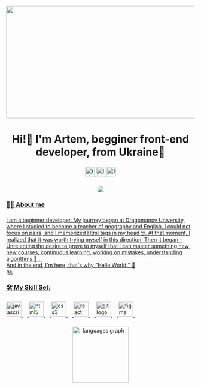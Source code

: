 
<br clear="both">

<div align="center">
  <img height="300" width="600" src="https://user-images.githubusercontent.com/74038190/225813708-98b745f2-7d22-48cf-9150-083f1b00d6c9.gif"  />
 
</div>


###

<h1 align="center">Hi!👋 I'm Artem, begginer front-end developer, from Ukraine👋 </h1>

###

<div align="center">
  <a href="https://t.me/art0niks " target="_blank">
    <img src="https://img.shields.io/static/v1?message=Telegram&logo=telegram&label=&color=2CA5E0&logoColor=white&labelColor=&style=for-the-badge" height="25" alt="telegram logo"  />
  </a>
<a href="https://www.linkedin.com/in/artem-stupak-54a78a186/" target="_blank">
<img src=https://img.shields.io/badge/linkedin-%231E77B5.svg?&style=for-the-badge&logo=linkedin&logoColor=white height="25" alt=linkedin />
</a>
<a href="https://www.instagram.com/art0niks/" target="_blank">
<img src=https://img.shields.io/badge/instagram-%23000000.svg?&style=for-the-badge&logo=instagram&logoColor=white height="25" alt=instagram  />
</div>

###

<div align="center">
  <img src="https://visitor-badge.laobi.icu/badge?page_id=Artoniks.Artoniks&"  />
</div>

###

<h3 align="left">👩‍💻 About me</h3>

###

<p align="left"> I am a beginner developer. My journey began at Dragomanov University, where I studied to become a teacher of geography and English. I could not focus on pairs, and I memorized Html tags in my head 🤓. At that moment, I realized that it was worth trying myself in this direction. Then it began - Unrelenting the desire to prove to myself that I can master something new, new courses, continuous learning, working on mistakes, understanding algorithms 🤯...<br> And in the end, I'm here, that's why "Hello World!" 👋 </br>
 p>

###


<h3 align="left">🛠 My Skill Set:</h3>

###

<div align="left">
  <img src="https://cdn.jsdelivr.net/gh/devicons/devicon/icons/javascript/javascript-original.svg" height="40" alt="javascript logo"  />
  <img width="12" />
  <img src="https://cdn.jsdelivr.net/gh/devicons/devicon/icons/html5/html5-original.svg" height="40" alt="html5 logo"  />
  <img width="12" />
  <img src="https://cdn.jsdelivr.net/gh/devicons/devicon/icons/css3/css3-original.svg" height="40" alt="css3 logo"  />
  <img width="12" />
  <img src="https://cdn.jsdelivr.net/gh/devicons/devicon/icons/react/react-original.svg" height="40" alt="react logo"  />
  <img width="12" />
  <img src="https://profilinator.rishav.dev/skills-assets/git-scm-icon.svg" height="40" alt="git logo"  />
  <img width="12" />
  <img src="https://profilinator.rishav.dev/skills-assets/figma-icon.svg" height="40" alt="figma "  />
  <img width="12" />



###

<div align="center">
  <img src="https://github-readme-stats.vercel.app/api/top-langs?username=Artoniks&locale=en&hide_title=false&layout=compact&card_width=320&langs_count=5&theme=dracula&hide_border=false&order=2" height="150" alt="languages graph"  />
</div>

###


